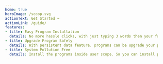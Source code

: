 ```yaml
---
home: true
heroImage: /scoop.svg
actionText: Get Started →
actionLink: /guide/
features:
- title: Easy Program Installation
  details: No more hassle clicks, with just typing 3 words then your favourite program will be installed or updated automatically.
- title: Upgrade Program Safely
  details: With persistent data feature, programs can be upgrade your programs without data-loss.
- title: System Pollution Free
  details: Install the programs inside user scope. So you can install programs even when you are not elevated users.
---
```

